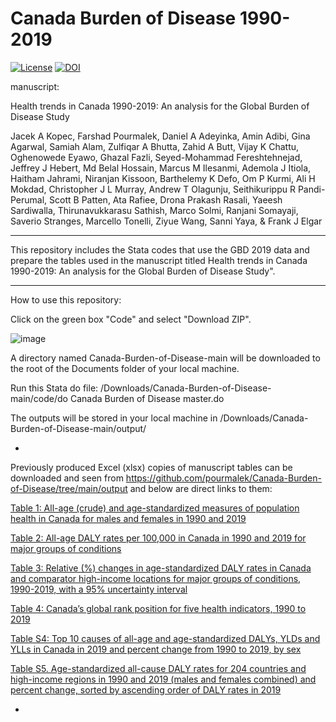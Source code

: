 # Canada Burden of Disease 1990-2019

[![License](https://img.shields.io/badge/License-Apache%202.0-blue.svg)](https://opensource.org/licenses/Apache-2.0) [![DOI](https://zenodo.org/badge/475202009.svg)](https://zenodo.org/badge/latestdoi/475202009)


manuscript:

Health trends in Canada 1990-2019: An analysis for the Global Burden of Disease Study

Jacek A Kopec, Farshad Pourmalek, Daniel A Adeyinka, Amin Adibi, Gina Agarwal, Samiah Alam, Zulfiqar A Bhutta, Zahid A Butt, Vijay K Chattu, Oghenowede Eyawo, Ghazal Fazli, Seyed-Mohammad Fereshtehnejad, Jeffrey J Hebert, Md Belal Hossain, Marcus M Ilesanmi, Ademola J Itiola, Haitham Jahrami, Niranjan Kissoon, Barthelemy K Defo, Om P Kurmi, Ali H Mokdad, Christopher J L Murray, Andrew T Olagunju, Seithikurippu R Pandi-Perumal, Scott B Patten, Ata Rafiee, Drona Prakash Rasali, Yaeesh Sardiwalla, Thirunavukkarasu Sathish, Marco Solmi, Ranjani Somayaji, Saverio Stranges, Marcello Tonelli, Ziyue Wang, Sanni Yaya, & Frank J Elgar

**********************

This repository includes the Stata codes that use the GBD 2019 data and prepare the tables used in the manuscript titled Health trends in Canada 1990-2019: An analysis for the Global Burden of Disease Study". 

**********************

How to use this repository:

Click on the green box "Code" and select "Download ZIP".

![image](https://user-images.githubusercontent.com/30849720/160523195-a884f426-a836-4238-8441-577716a67e7a.png)

A directory named Canada-Burden-of-Disease-main will be downloaded to the root of the Documents folder of your local machine. 

Run this Stata do file: /Downloads/Canada-Burden-of-Disease-main/code/do Canada Burden of Disease master.do

The outputs will be stored in your local machine in /Downloads/Canada-Burden-of-Disease-main/output/

*

Previously produced Excel (xlsx) copies of manuscript tables can be downloaded and seen from https://github.com/pourmalek/Canada-Burden-of-Disease/tree/main/output and below are direct links to them:

[Table 1: All-age (crude) and age-standardized measures of population health in Canada for males and females in 1990 and 2019](https://github.com/pourmalek/Canada-Burden-of-Disease/blob/main/output/Table%201.xlsx)

[Table 2: All-age DALY rates per 100,000 in Canada in 1990 and 2019 for major groups of conditions](https://github.com/pourmalek/Canada-Burden-of-Disease/blob/main/output/Table%202.xlsx)

[Table 3: Relative (%) changes in age-standardized DALY rates in Canada and comparator high-income locations for major groups of conditions, 1990-2019, with a 95% uncertainty interval](https://github.com/pourmalek/Canada-Burden-of-Disease/blob/main/output/Table%203.xlsx)

[Table 4: Canada’s global rank position for five health indicators, 1990 to 2019](https://github.com/pourmalek/Canada-Burden-of-Disease/blob/main/output/Table%204.xlsx)

[Table S4: Top 10 causes of all-age and age-standardized DALYs, YLDs and YLLs in Canada in 2019 and percent change from 1990 to 2019, by sex](https://github.com/pourmalek/Canada-Burden-of-Disease/blob/main/output/Table%20S4.xlsx)

[Table S5. Age-standardized all-cause DALY rates for 204 countries and high-income regions in 1990 and 2019 (males and females combined) and percent change, sorted by ascending order of DALY rates in 2019](https://github.com/pourmalek/Canada-Burden-of-Disease/blob/main/output/Table%20S5.xlsx)

*

